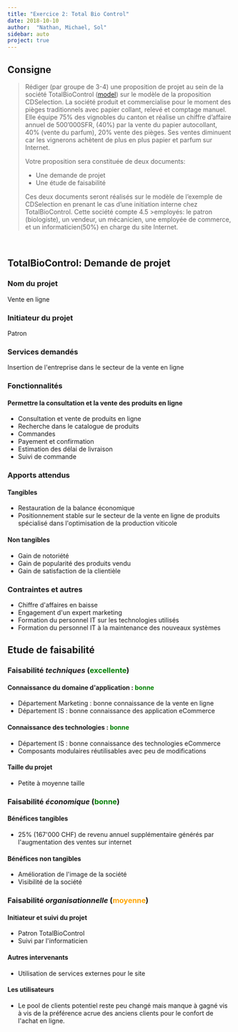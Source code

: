 ```yaml
---
title: "Exercice 2: Total Bio Control"
date: 2018-10-10
author:  "Nathan, Michael, Sol"
sidebar: auto
project: true
---
```


## Consigne

>Rédiger (par groupe de 3-4) une proposition de projet au sein de la société TotalBioControl ([model](https://www.biocontrol.ch/fr_bc/)) sur le modèle de la proposition CDSelection. La société produit et commercialise pour le moment des pièges traditionnels avec papier collant, relevé et comptage manuel. Elle équipe 75% des vignobles du canton et réalise un chiffre d’affaire annuel de 500’000SFR, (40%) par la vente du papier autocollant, 40% (vente du parfum), 20% vente des pièges. Ses ventes diminuent car les vignerons achètent de plus en plus papier et parfum sur Internet. 
>
>Votre proposition sera constituée de deux documents:
>* Une demande de projet
>* Une étude de faisabilité
>
>Ces deux documents seront réalisés sur le modèle de l’exemple de CDSelection en prenant le cas d’une initiation interne chez TotalBioControl. Cette société compte 4.5 >employés: le patron (biologiste), un vendeur, un mécanicien, une employée de commerce, et un informaticien(50%) en charge du site Internet.

<br>

## TotalBioControl: Demande de projet

### Nom du projet

Vente en ligne

### Initiateur du projet

Patron

### Services demandés
Insertion de l'entreprise dans le secteur de la vente en ligne

### Fonctionnalités

#### Permettre la consultation et la vente des produits en ligne
* Consultation et vente de produits en ligne
* Recherche dans le catalogue de produits
* Commandes
* Payement et confirmation
* Estimation des délai de livraison
* Suivi de commande

### Apports attendus

#### Tangibles
* Restauration de la balance économique  
* Positionnement stable sur le secteur de la vente en ligne de produits spécialisé dans l'optimisation de la production viticole

#### Non tangibles
* Gain de notoriété
* Gain de popularité des produits vendu
* Gain de satisfaction de la clientièle

### Contraintes et autres
* Chiffre d'affaires en baisse
* Engagement d'un expert marketing 
* Formation du personnel IT sur les technologies utilisés
* Formation du personnel IT à la maintenance des nouveaux systèmes

## Etude de faisabilité

### Faisabilité *techniques* (<span style="color: green;">excellente</span>)
#### Connaissance du domaine d'application : <span style="color: green;">bonne</span>
* Département Marketing : bonne connaissance de la vente en ligne
* Département IS : bonne connaissance des application eCommerce
#### Connaissance des technologies : <span style="color: green;">bonne</span>
* Département IS : bonne connaissance des technologies eCommerce
* Composants modulaires réutilisables avec peu de modifications
#### Taille du projet
* Petite à moyenne taille

### Faisabilité *économique* (<span style="color: green;">bonne</span>)
#### Bénéfices tangibles
* 25% (167'000 CHF) de revenu annuel supplémentaire générés par l'augmentation des ventes sur internet
#### Bénéfices non tangibles
* Amélioration de l'image de la société
* Visibilité de la société

### Faisabilité *organisationnelle* (<span style="color: orange;">moyenne</span>)
#### Initiateur et suivi du projet
* Patron TotalBioControl
* Suivi par l'informaticien
#### Autres intervenants
* Utilisation de services externes pour le site
#### Les utilisateurs
* Le pool de clients potentiel reste peu changé mais manque à gagné vis à vis de la préférence acrue des anciens clients pour le confort de l'achat en ligne.
